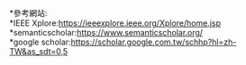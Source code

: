 *參考網站:  
  *IEEE Xplore:<https://ieeexplore.ieee.org/Xplore/home.jsp>  
  *semanticscholar:<https://www.semanticscholar.org/>  
  *google scholar:<https://scholar.google.com.tw/schhp?hl=zh-TW&as_sdt=0,5>  
